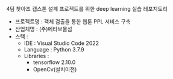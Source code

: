 4팀 찾아조 캡스톤 설계 프로젝트를 위한 deep learning 실습 레포지토리
- 프로젝트명 : 객체 검출을 통한 웹툰 PPL 서비스 구축
- 산업체명 : (주)메타보물섬
- 스택 : 
    - IDE : Visual Studio Code 2022
    - Language : Python 3.7.9
    - Libraries : 
        - tensorflow 2.10.0
        - OpenCv(설치이전)